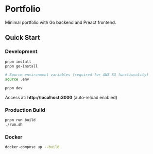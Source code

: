 # Portfolio

Minimal portfolio with Go backend and Preact frontend.

## Quick Start

### Development

```bash
pnpm install
pnpm go-install

# Source environment variables (required for AWS S3 functionality)
source .env

pnpm dev
```

Access at: **http://localhost:3000** (auto-reload enabled)

### Production Build

```bash
pnpm run build
./run.sh
```

### Docker

```bash
docker-compose up --build
```
